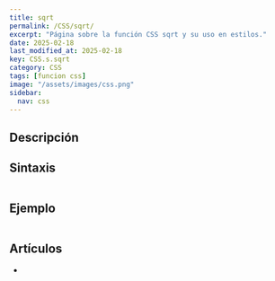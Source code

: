 ```yaml
---
title: sqrt
permalink: /CSS/sqrt/
excerpt: "Página sobre la función CSS sqrt y su uso en estilos."
date: 2025-02-18
last_modified_at: 2025-02-18
key: CSS.s.sqrt
category: CSS
tags: [funcion css]
image: "/assets/images/css.png"
sidebar:
  nav: css
---
```


## Descripción


## Sintaxis


```css

```


## Ejemplo


```css

```


## Artículos

- 
